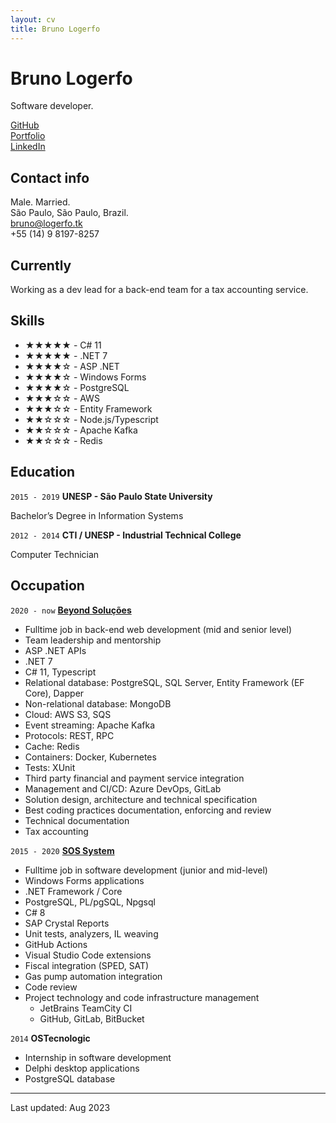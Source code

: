 ```yaml
---
layout: cv
title: Bruno Logerfo
---
```

# Bruno Logerfo
Software developer.

<div id="webaddress">
<a href="https://github.com/Logerfo">GitHub</a><br>
<a href="https://logerfo.tk">Portfolio</a><br>
<a href="https://www.linkedin.com/in/logerfo/">LinkedIn</a>
</div>

## Contact info
Male. Married.  
São Paulo, São Paulo, Brazil.  
<a href="mailto:bruno@logerfo.tk">bruno@logerfo.tk</a>  
+55 (14) 9 8197-8257

## Currently

Working as a dev lead for a back-end
team for a tax accounting service.

## Skills
<!-- ★☆ -->

- ★★★★★ - C# 11
- ★★★★★ - .NET 7
- ★★★★☆ - ASP .NET
- ★★★★☆ - Windows Forms
- ★★★★☆ - PostgreSQL
- ★★★☆☆ - AWS
- ★★★☆☆ - Entity Framework
- ★★☆☆☆ - Node.js/Typescript
- ★★☆☆☆ - Apache Kafka
- ★★☆☆☆ - Redis

## Education

`2015 - 2019`
__UNESP - São Paulo State University__

Bachelor’s Degree in Information Systems

`2012 - 2014`
__CTI / UNESP - Industrial Technical College__

Computer Technician

## Occupation

`2020 - now`
[__Beyond Soluções__](http://imaginebeyond.com.br/)

- Fulltime job in back-end web development (mid and senior level)
- Team leadership and mentorship
- ASP .NET APIs
- .NET 7
- C# 11, Typescript
- Relational database: PostgreSQL, SQL Server, Entity Framework (EF Core), Dapper
- Non-relational database: MongoDB
- Cloud: AWS S3, SQS
- Event streaming: Apache Kafka
- Protocols: REST, RPC
- Cache: Redis
- Containers: Docker, Kubernetes
- Tests: XUnit
- Third party financial and payment service integration
- Management and CI/CD: Azure DevOps, GitLab
- Solution design, architecture and technical specification
- Best coding practices documentation, enforcing and review
- Technical documentation
- Tax accounting

`2015 - 2020`
[__SOS System__](http://sospostos.com.br/)

- Fulltime job in software development (junior and mid-level)
- Windows Forms applications
- .NET Framework / Core
- PostgreSQL, PL/pgSQL, Npgsql
- C# 8
- SAP Crystal Reports
- Unit tests, analyzers, IL weaving
- GitHub Actions
- Visual Studio Code extensions
- Fiscal integration (SPED, SAT)
- Gas pump automation integration
- Code review
- Project technology and code infrastructure management
  - JetBrains TeamCity CI
  - GitHub, GitLab, BitBucket

`2014`
__OSTecnologic__

- Internship in software development
- Delphi desktop applications
- PostgreSQL database

---
Last updated: Aug 2023
